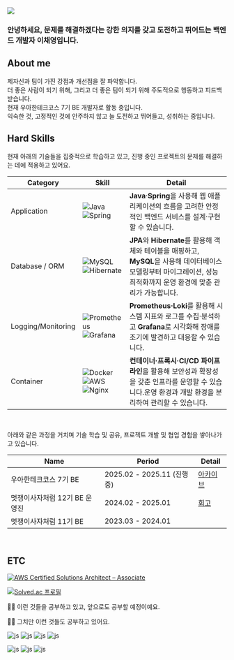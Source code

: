 <img src="https://capsule-render.vercel.app/api?type=venom&color=0:00b749,100:fefe66&height=150&section=header&text=Welcome%20to-nl-Chaeyoung's%20Github&fontSize=30&fontColor=------" />

### 안녕하세요, 문제를 해결하겠다는 강한 의지를 갖고 도전하고 뛰어드는 백엔드 개발자 이채영입니다.

## About me

제자신과 팀이 가진 강점과 개선점을 잘 파악합니다. <br>
더 좋은 사람이 되기 위해, 그리고 더 좋은 팀이 되기 위해 주도적으로 행동하고 피드백 받습니다.<br>
현재 우아한테크코스 7기 BE 개발자로 활동 중입니다.<br>
익숙한 것, 고정적인 것에 안주하지 않고 늘 도전하고 뛰어들고, 성취하는 중입니다.<br>

## Hard Skills

현재 아래의 기술들을 집중적으로 학습하고 있고, 진행 중인 프로젝트의 문제를 해결하는 데에 적용하고 있어요.<br>

| Category | Skill | Detail |
| --- | --- | --- |
| Application | ![Java](https://img.shields.io/badge/java-%23ED8B00.svg?style=for-the-badge&logo=openjdk&logoColor=white)<br>![Spring](https://img.shields.io/badge/spring-%236DB33F.svg?style=for-the-badge&logo=spring&logoColor=white) | **Java**·**Spring**을 사용해 웹 애플리케이션의 흐름을 고려한 안정적인 백엔드 서비스를 설계·구현할 수 있습니다. |
| Database / ORM | ![MySQL](https://img.shields.io/badge/mysql-4479A1.svg?style=for-the-badge&logo=mysql&logoColor=white)<br>![Hibernate](https://img.shields.io/badge/Hibernate-59666C?style=for-the-badge&logo=Hibernate&logoColor=white) | **JPA**와 **Hibernate**를 활용해 객체와 테이블을 매핑하고, **MySQL**을 사용해 데이터베이스 모델링부터 마이그레이션, 성능 최적화까지 운영 환경에 맞춘 관리가 가능합니다. |
| Logging/Monitoring | ![Prometheus](https://img.shields.io/badge/Prometheus-E6522C?style=for-the-badge&logo=Prometheus&logoColor=white)<br>![Grafana](https://img.shields.io/badge/grafana-%23F46800.svg?style=for-the-badge&logo=grafana&logoColor=white) | **Prometheus·Loki**를 활용해 시스템 지표와 로그를 수집·분석하고 **Grafana**로 시각화해 장애를 조기에 발견하고 대응할 수 있습니다. |
| Container | ![Docker](https://img.shields.io/badge/docker-%230db7ed.svg?style=for-the-badge&logo=docker&logoColor=white)<br>![AWS](https://img.shields.io/badge/AWS-%23FF9900.svg?style=for-the-badge&logo=amazon-aws&logoColor=white)<br>![Nginx](https://img.shields.io/badge/nginx-%23009639.svg?style=for-the-badge&logo=nginx&logoColor=white) | **컨테이너·프록시·CI/CD 파이프라인**을 활용해 보안성과 확장성을 갖춘 인프라를 운영할 수 있습니다.운영 환경과 개발 환경을 분리하여 관리할 수 있습니다. |

<br>

아래와 같은 과정을 거치며 기술 학습 및 공유, 프로젝트 개발 및 협업 경험을 쌓아나가고 있습니다. <br>

| Name | Period | Detail |
| --- | --- | --- |
| 우아한테크코스 7기 BE | 2025.02 - 2025.11 (진행중) | [아카이브](https://github.com/Chaeyoung714/woowacourse-archieve) |
| 멋쟁이사자처럼 12기 BE 운영진 | 2024.02 - 2025.01 | [회고](https://velog.io/@joychae714/24-1-%EB%A9%8B%EC%82%AC-%EC%9A%B4%EC%98%81%EC%A7%84%EC%9C%BC%EB%A1%9C%EC%84%9C-%EB%B0%B1%EC%97%94%EB%93%9C-%EC%84%B8%EC%85%98-%ED%9A%8C%EA%B3%A0) |
| 멋쟁이사자처럼 11기 BE | 2023.03 - 2024.01 |  |

<br>

## ETC

[![AWS Certified Solutions Architect – Associate](https://www.credly.com/badges/cc572356-c7b7-40c8-9ecd-8bd13c410467/public_url)]([https://www.credly.com/badges/xxxxxxx](https://www.credly.com/badges/cc572356-c7b7-40c8-9ecd-8bd13c410467/public_url))

[![Solved.ac
프로필](http://mazassumnida.wtf/api/v2/generate_badge?boj=joychae0714)](https://solved.ac/joychae0714)



🏃‍♂️ 이런 것들을 공부하고 있고, 앞으로도 공부할 예정이예요.<br>


🧑‍💻 그치만 이런 것들도 공부하고 있어요.<br>

![js](https://img.shields.io/badge/HTML5-E34F26?style=for-the-badge&logo=html5&logoColor=white
)
![js](https://img.shields.io/badge/CSS3-1572B6?style=for-the-badge&logo=css3&logoColor=white)
![js](https://img.shields.io/badge/JavaScript-F7DF1E?style=for-the-badge&logo=JavaScript&logoColor=white)
![js](https://img.shields.io/badge/Python-3776AB?style=for-the-badge&logo=python&logoColor=white)<br>

![js](https://img.shields.io/badge/TypeScript-007ACC?style=for-the-badge&logo=typescript&logoColor=white)
![js](https://img.shields.io/badge/Django-092E20?style=for-the-badge&logo=django&logoColor=white)
![js](https://img.shields.io/badge/Node.js-43853D?style=for-the-badge&logo=node.js&logoColor=white)
 <br>

